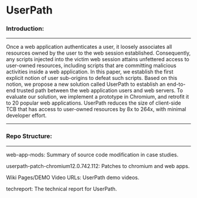UserPath
========

###  Introduction:

--------------------------------------

Once a web application authenticates a user, it loosely associates 
all resources owned by the user to the web session established.
Consequently, any scripts injected into the victim web session attains 
unfettered access to user-owned resources, including scripts that are 
committing malicious activities inside a web application. In this paper, we
establish the first explicit notion of user sub-origins to defeat such scripts.
Based on this notion, we propose a new solution called UserPath to 
establish an end-to-end trusted path between the web application users
and web servers. To evaluate our solution, we implement a prototype in
Chromium, and retrofit it to 20 popular web applications. UserPath reduces 
the size of client-side TCB that has access to user-owned resources
by 8x to 264x, with minimal developer effort.

--------------------------

###  Repo Structure:

--------------------------

web-app-mods: Summary of source code modification in case studies.

userpath-patch-chromium12.0.742.112: Patches to chromium and web apps.

Wiki Pages/DEMO Video URLs: UserPath demo videos.

techreport: The technical report for UserPath.

